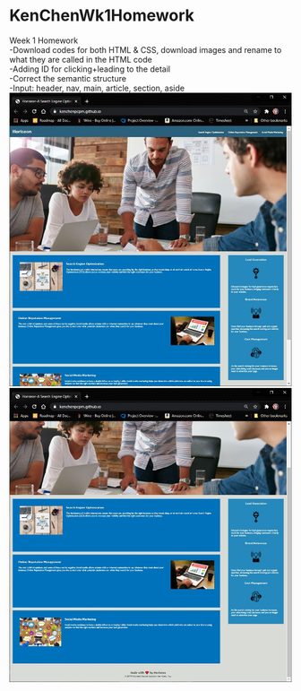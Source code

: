 # KenChenWk1Homework
Week 1 Homework</br>
-Download codes for both HTML & CSS, download images and rename to what they are called in the HTML code</br>
-Adding ID for clicking+leading to the detail</br>
-Correct the semantic structure</br>
-Input: header, nav, main, article, section, aside<br/>
<img src="assets/images/Screenshot1.JPG" width="700"><br/>
<img src="assets/images/Screenshot2.JPG" width="700"><br/>
